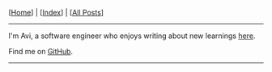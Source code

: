 [[Home]] | [[Index]] | [[All Posts]]

---

I'm Avi, a software engineer who enjoys writing about new learnings [here][All Posts].

Find me on <a href="https://github.com/gaviral" target="_blank">GitHub</a>.

---

[Home]: ./README.md
[Index]: ./content/index.md
[All Posts]: ./content/posts/posts.md
